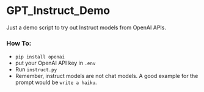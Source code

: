 # GPT_Instruct_Demo
Just a demo script to try out Instruct models from OpenAI APIs.

### How To:
- `pip install openai`
- put your OpenAI API key in `.env`
- Run `instruct.py`
- Remember, instruct models are not chat models. A good example for the prompt would be `write a haiku`.